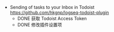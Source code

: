 - Sending of tasks to your Inbox in Todoist https://github.com/hkgnp/logseq-todoist-plugin
	- DONE 获取 Todoist Access Token
	- DONE  修改插件设置项